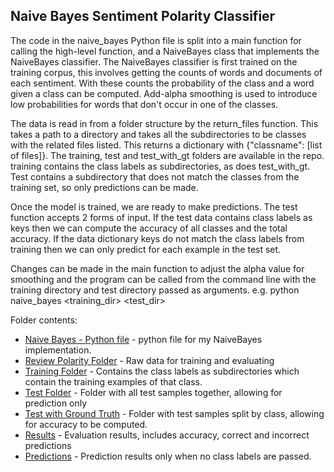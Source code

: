 ## Naive Bayes Sentiment Polarity Classifier

The code in the naive_bayes Python file is split into a main function for
calling the high-level function, and a NaiveBayes class that implements the
NaiveBayes classifier. The NaiveBayes classifier is first trained on the training
corpus, this involves getting the counts of words and documents of each sentiment. 
With these counts the probability of the class and a word given a class can be
computed. Add-alpha smoothing is used to introduce low probabilities for words
that don't occur in one of the classes.

The data is read in from a folder structure by the return_files function. This
takes a path to a directory and takes all the subdirectories to be classes with
the related files listed. This returns a dictionary with {"classname": [list of files]}.
The training, test and test_with_gt folders are available in the repo. training 
contains the class labels as subdirectories, as does test_with_gt. Test contains
a subdirectory that does not match the classes from the training set, so only
predictions can be made.

Once the model is trained, we are ready to make predictions. The test function
accepts 2 forms of input. If the test data contains class labels as keys then we
can compute the accuracy of all classes and the total accuracy. If the data dictionary
keys do not match the class labels from training then we can only predict for each
example in the test set.

Changes can be made in the main function to adjust the alpha value for smoothing and
the program can be called from the command line with the training directory and test
directory passed as arguments. e.g. python naive_bayes <training_dir> <test_dir>

Folder contents:

+ [Naive Bayes - Python file](naive_bayes.py) - python file for my NaiveBayes implementation.
+ [Review Polarity Folder](review_polarity) - Raw data for training and evaluating
+ [Training Folder](training) - Contains the class labels as subdirectories which contain the training examples of that class.
+ [Test Folder](test) - Folder with all test samples together, allowing for prediction only
+ [Test with Ground Truth](test_with_gt) - Folder with test samples split by class, allowing for accuracy to be computed.
+ [Results](results) - Evaluation results, includes accuracy, correct and incorrect predictions
+ [Predictions](prediction) - Prediction results only when no class labels are passed.